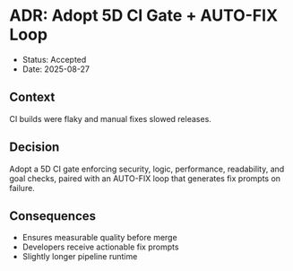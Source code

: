 # ADR: Adopt 5D CI Gate + AUTO-FIX Loop
- Status: Accepted
- Date: 2025-08-27

## Context
CI builds were flaky and manual fixes slowed releases.

## Decision
Adopt a 5D CI gate enforcing security, logic, performance, readability, and goal checks, paired with an AUTO-FIX loop that generates fix prompts on failure.

## Consequences
- Ensures measurable quality before merge
- Developers receive actionable fix prompts
- Slightly longer pipeline runtime